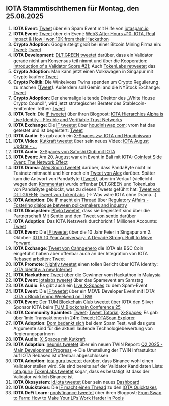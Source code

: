## IOTA Stammtischthemen für Montag, den 25.08.2025

1. **IOTA Event**: [Tweet](https://x.com/Cigamatoi/status/1957070411767615685) über ein Spam Event mit Hilfe von [iotaspam.io](https://iotaspam.io/)
2. **IOTA Event**: [Tweet](https://x.com/apubcc/status/1957630943008813111) über ein Event: [Web3 After Hours #10: IOTA, Real Impact & How I won 10K from their Hackathon](https://lu.ma/ac2uigv6)
3. **Crypto Adoption**: Google steigt groß bei einer Bitcoin Mining Firma ein: [Tweet](https://x.com/BitcoinMagazine/status/1957728064638435653); [Tweet](https://x.com/Vivek4real_/status/1957703823582986438)
4. **IOTA Development**: [DLT.GREEN tweetet](https://x.com/dlt_green/status/1957553934148726963) darüber, dass ein Validator gerade nicht am Konsensus teil nimmt und über die Kooperation: [Introduction of a Validator Score #21](https://github.com/iotaledger/IIPs/discussions/21); Auch [TokenLabs retweetet](https://x.com/TokenLabsX/status/1957736164674224529) das
5. **Crypto Adoption**: Man kann jetzt einen Volkswagen in Singapur mit Crypto kaufen: [Tweet](https://x.com/blocktrainer/status/1957760125659144226)
6. **Crypto Politik**: Die Winkelvoss Twins spenden um Crypto Regulierung zu machen ([Tweet](https://x.com/tyler/status/1958188871377715683)). Außerdem soll Gemini and die NYStock Exchange: [Tweet](https://x.com/pete_rizzo_/status/1957437182672547848)
7. **Crypto Adoption**: Der ehemalige leitende Direktor des „White House Crypto Council“, wird jetzt strategischer Berater des Stablecoin-Emittenten Tether: [Tweet](https://x.com/blocktrainer/status/1957761552930439214)
8. **IOTA Tech**: Die [IF tweetet](https://x.com/iota/status/1957794182224830659) über ihren Blogpost: [IOTA Hierarchies Alpha is Live Identity - Flexible and Verifiable Trust Networks](https://blog.iota.org/iota-hierarchies-alpha-live/)
9. **IOTA Exchange**: Die [IF tweetet](https://x.com/iota/status/1957834949068743135) über [houdiniswap.com](https://houdiniswap.com/); vrom hat das getestet und ist begeistert: [Tweet](https://x.com/Vrom14286662/status/1958249081870201304)
10. **IOTA Audio**: Es gab auch ein [X-Spaces zw. IOTA und Houdiniswap](https://x.com/HoudiniSwap/status/1957926086135668932)
11. **IOTA Video**: [Kutkraft tweetet](https://x.com/kutkraft/status/1957902492219658389) über sein neues Video: [IOTA August Update - ...](https://youtu.be/Hxnjrlt5-tQ)
12. **IOTA Audio**: [X-Spaces von Satoshi Club mit IOTA](https://x.com/gvizor/status/1957767141974741153)
13. **IOTA Event**: Am 20. August war ein Event in Bali mit IOTA: [Coinfest Side Event: The Network Effect](https://lu.ma/eqd8ajyx)
14. **IOTA Drama**: [Alex Sporn tweetet](https://x.com/alexsporn/status/1958149303408504971) darüber, dass PandaByte nicht im Testnetz mitmacht und hier noch ein [Tweet von Alex](https://x.com/alexsporn/status/1958175139071184946) darüber. Später kam die Antwort von PandaByte ([Tweet](https://x.com/pandabyte_net/status/1958481240173981899)), aber im Verlauf (vielleicht wegen dem [Kommentar](https://x.com/dlt_green/status/1958151352426618925)) wurde offenbar DLT.GREEN und TokenLabs von PandaByte geblockt, was zu diesen Tweets geführt hat: [Tweet von DLT.GREEN](https://x.com/dlt_green/status/1958237524041609697); [Tweet von TokenLabs](https://x.com/TokenLabsX/status/1958245788783698287) (-> Was wäre IOTA ohne Drama...)
15. **IOTA Adoption**: Die [IF macht ein Thread](https://x.com/iota/status/1958197339803254934) über [Regulatory Affairs - Fostering dialogue between policymakers and industry](https://iota-foundation.org/regulatory-affairs)
16. **IOTA Ökosystem**: [Phylo tweetet](https://x.com/PhyloIota/status/1958308518198452627), dass sie begeistert sind über die Partnerschaft Mit [Sentio](https://www.sentio.xyz/) und den [Tweet von sentio](https://x.com/sentioxyz/status/1958197301710925928) darüber
17. **IOTA Adoption**: Das IOTA Netzwerk durchbricht 1 Millionen Accounts: [Tweet](https://x.com/Salimasbegum/status/1958335674425204986)
18. **IOTA Event**: Die [IF tweetet](https://x.com/iota/status/1958514425947627792) über die 10 Jahr Feier in Singapur am 2. Oktober: [IOTA 10 Year Anniversary: A Decade Strong. Built to Move Forward.](https://lu.ma/IOTA10?utm_source=x_org)
19. **IOTA Exchange**: [Tweet von Cahngehero](https://x.com/Changehero_io/status/1958546279656563023) die IOTA als BSC Coin eingeführt haben aber offenbar auch an der Integration von IOTA Rebased arbeiten: [Tweet](https://x.com/Changehero_io/status/1958556523279397284)
20. **IOTA Promote**: [Nightly tweetet](https://x.com/Nightly_app/status/1958168750206972375) einen tollen Bericht über IOTA Identity: [IOTA Identity: a new Internet](https://x.com/Nightly_app/status/1958168750206972375)
21. **IOTA Hackathon**: [Tweet](https://x.com/LPGiambroni/status/1958542584755699815) über die Gewinner vom Hackathon in Malaysia
22. **IOTA Event**: [iotalabs tweetet](https://x.com/iotalabs_/status/1958858714540024162) über das Spamevent am Samstag
23. **IOTA Audio**: Es gibt auch ein [Live X-Spaces](https://x.com/i/spaces/1RDGlAelwPOJL) zu dem Spam-Event
24. **IOTA Event**: Die [IF tweetet](https://x.com/iota/status/1958876812991250836) über ein MOVE Developer Event mit IOTA: [IOTA x BlockTempo Weekend on TBW](https://lu.ma/v285hese)
25. **IOTA Event**: Der [TUM Blockchain Club tweetet](https://x.com/tbc_munich/status/1958910459236528446) über IOTA den Silver Sponsor IOTA beim [TUM Blockchain Conference 25](https://www.eventbrite.de/e/tum-blockchain-conference-25-tickets-1354147665119?aff=oddtdtcreator)
26. **IOTA Community Spamtest**: [Tweet](https://x.com/id_iota/status/1959254155924529345); [Tweet Totorial](https://x.com/Vrom14286662/status/1958969201260957711); [X-Spaces](https://x.com/id_iota/status/1959240723686932894); Es gab über 1mio Transaktionen in 24h: [Tweet](https://x.com/Cigamatoi/status/1959517900621979744); [IOTAScan Explorer](https://iotascan.com/mainnet/analytics/network)
27. **IOTA Adoption**: [Dom bedankt sich](https://x.com/DomSchiener/status/1959552211014279300) bei dem Spam Test, weil das gute Argumente sind für die aktuell laufende Technologiebewertung von Regierungspartnern
28. **IOTA Audio**: [X-Spaces mit Kutkraft](https://x.com/kutkraft/status/1959837758622687313)
29. **IOTA Adaption**: [neumis tweetet](https://x.com/neumis4/status/1959878344817701197) über ein neuen TWIN Report: [Q2 2025 - Main Development Progress](https://twindev.org/docs/q2-2025-progress) -> Die Umstellung der TWIN Infrastuktur auf IOTA Rebased ist offenbar abgeschlossen
30. **IOTA Adoption**: [iota.guru tweetet](https://x.com/IotaRebased/status/1959951435157700999) darüber, dass Binance wohl einen Validator stellen wird. Sie sind bereits auf der Validator Kandidaten Liste: [iota.guru](https://www.iota.guru/); [TokenLabs tweetet](https://x.com/TokenLabsX/status/1959954252526129410) sogar, dass es bestätigt ist dass der Validator wirklich Binance ist
31. **IOTA Ökosystem**: [id.iota tweetet](https://x.com/id_iota/status/1959933419019735371) über sein neues [Dashboard](https://t.co/lIQH8TOLCr)
32. **IOTA Quicktakes**: Die [IF macht einen Thread](https://x.com/iota/status/1959950815180816762) zu den [IOTA Quicktakes](https://youtu.be/t2W9I8AcYlc)
33. **IOTA DeFi Learn**: [poolsfinance tweetet](https://x.com/PoolsFinance/status/1959967517876613623) über ihren Blogpost: [From Swap to Farm: How to Make Your LPs Work Harder in Pools](https://medium.com/@Pools_Finance/from-swap-to-farm-how-to-make-your-lps-work-harder-in-pools-69e12616f785)
